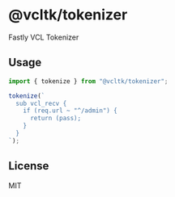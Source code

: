 # @vcltk/tokenizer

Fastly VCL Tokenizer

## Usage

```typescript
import { tokenize } from "@vcltk/tokenizer";

tokenize(`
  sub vcl_recv {
    if (req.url ~ "^/admin") {
      return (pass);
    }
  }
`);
```

## License

MIT
